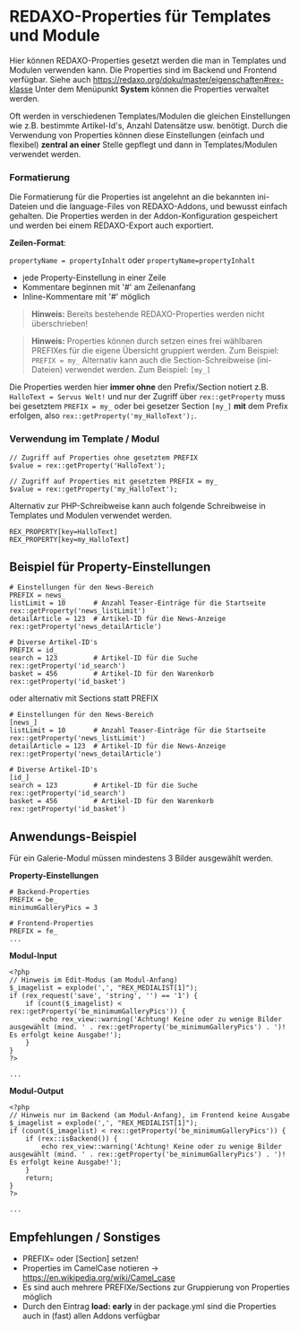 
# REDAXO-Properties für Templates und Module

Hier können REDAXO-Properties gesetzt werden die man in Templates und Modulen verwenden kann. Die Properties sind im Backend und Frontend verfügbar. Siehe auch https://redaxo.org/doku/master/eigenschaften#rex-klasse
Unter dem Menüpunkt **System** können die Properties verwaltet werden.

Oft werden in verschiedenen Templates/Modulen die gleichen Einstellungen wie z.B. bestimmte Artikel-Id's, Anzahl Datensätze usw. benötigt. Durch die Verwendung von Properties können diese Einstellungen (einfach und flexibel) **zentral an einer** Stelle gepflegt und dann in Templates/Modulen verwendet werden.

### Formatierung

Die Formatierung für die Properties ist angelehnt an die bekannten ini-Dateien und die language-Files von REDAXO-Addons, und bewusst einfach gehalten.
Die Properties werden in der Addon-Konfiguration gespeichert und werden bei einem REDAXO-Export auch exportiert.

**Zeilen-Format**:

`propertyName = propertyInhalt`
oder
`propertyName=propertyInhalt`

* jede Property-Einstellung in einer Zeile
* Kommentare beginnen mit '#' am Zeilenanfang
* Inline-Kommentare mit '#' möglich

> **Hinweis:**
Bereits bestehende REDAXO-Properties werden nicht überschrieben!

> **Hinweis:**
Properties können durch setzen eines frei wählbaren PREFIXes für die eigene Übersicht gruppiert werden.
Zum Beispiel: `PREFIX = my_`
Alternativ kann auch die Section-Schreibweise (ini-Dateien) verwendet werden.
Zum Beispiel: `[my_]`

Die Properties werden hier **immer ohne** den Prefix/Section notiert z.B. `HalloText = Servus Welt!` und nur der Zugriff über `rex::getProperty` muss bei gesetztem `PREFIX = my_` oder bei gesetzer Section `[my_]` **mit** dem Prefix erfolgen, also `rex::getProperty('my_HalloText');`.

### Verwendung im Template / Modul

```
// Zugriff auf Properties ohne gesetztem PREFIX
$value = rex::getProperty('HalloText');

// Zugriff auf Properties mit gesetztem PREFIX = my_
$value = rex::getProperty('my_HalloText');
```

Alternativ zur PHP-Schreibweise kann auch folgende Schreibweise in Templates und Modulen verwendet werden.

```
REX_PROPERTY[key=HalloText]
REX_PROPERTY[key=my_HalloText]
```

## Beispiel für Property-Einstellungen

```
# Einstellungen für den News-Bereich
PREFIX = news_
listLimit = 10       # Anzahl Teaser-Einträge für die Startseite   rex::getProperty('news_listLimit')
detailArticle = 123  # Artikel-ID für die News-Anzeige             rex::getProperty('news_detailArticle')

# Diverse Artikel-ID's
PREFIX = id_
search = 123         # Artikel-ID für die Suche                    rex::getProperty('id_search')
basket = 456         # Artikel-ID für den Warenkorb                rex::getProperty('id_basket')
```

oder alternativ mit Sections statt PREFIX

```
# Einstellungen für den News-Bereich
[news_]
listLimit = 10       # Anzahl Teaser-Einträge für die Startseite   rex::getProperty('news_listLimit')
detailArticle = 123  # Artikel-ID für die News-Anzeige             rex::getProperty('news_detailArticle')

# Diverse Artikel-ID's
[id_]
search = 123         # Artikel-ID für die Suche                    rex::getProperty('id_search')
basket = 456         # Artikel-ID für den Warenkorb                rex::getProperty('id_basket')
```

## Anwendungs-Beispiel

Für ein Galerie-Modul müssen mindestens 3 Bilder ausgewählt werden.

**Property-Einstellungen**

```
# Backend-Properties
PREFIX = be_
minimumGalleryPics = 3

# Frontend-Properties
PREFIX = fe_
...
```

**Modul-Input**

```
<?php
// Hinweis im Edit-Modus (am Modul-Anfang)
$_imagelist = explode(',', "REX_MEDIALIST[1]");
if (rex_request('save', 'string', '') == '1') {
    if (count($_imagelist) < rex::getProperty('be_minimumGalleryPics')) {
        echo rex_view::warning('Achtung! Keine oder zu wenige Bilder ausgewählt (mind. ' . rex::getProperty('be_minimumGalleryPics') . ')! Es erfolgt keine Ausgabe!');
    }
}
?>

...
```

**Modul-Output**

```
<?php
// Hinweis nur im Backend (am Modul-Anfang), im Frontend keine Ausgabe
$_imagelist = explode(',', "REX_MEDIALIST[1]");
if (count($_imagelist) < rex::getProperty('be_minimumGalleryPics')) {
    if (rex::isBackend()) {
        echo rex_view::warning('Achtung! Keine oder zu wenige Bilder ausgewählt (mind. ' . rex::getProperty('be_minimumGalleryPics') . ')! Es erfolgt keine Ausgabe!');
    }
    return;
}
?>

...
```

## Empfehlungen / Sonstiges

* PREFIX= oder [Section] setzen!
* Properties im CamelCase notieren -> https://en.wikipedia.org/wiki/Camel_case
* Es sind auch mehrere PREFIXe/Sections zur Gruppierung von Properties möglich
* Durch den Eintrag **load: early** in der package.yml sind die Properties auch in (fast) allen Addons verfügbar